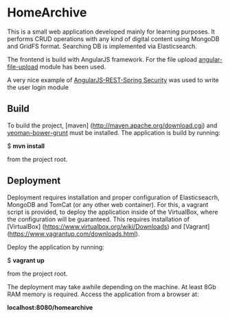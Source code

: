 HomeArchive
===========
This is a small web application developed mainly for learning purposes. It performs CRUD operations with any kind of digital content using MongoDB and GridFS format. Searching DB is implemented via Elasticsearch.

The frontend is build with AngularJS framework.
For the file upload [angular-file-upload](https://github.com/nervgh/angular-file-upload) module has been used.

A very nice example of [AngularJS-REST-Spring Security](https://github.com/philipsorst/angular-rest-springsecurity) was used to write the user login module

Build
-----
To build the project, [maven] (http://maven.apache.org/download.cgi) and [yeoman-bower-grunt](http://yeoman.io/codelab/setup.html)  must be installed.
The application is build by running:

$ __mvn install__

from the project root.

Deployment
----------

Deployment requires installation and proper configuration of Elasticseacrh, MongoDB and TomCat (or any other web container). For this, a vagrant script is provided, to deploy the application inside of the VirtualBox, where the configuration will be guaranteed.
This requires installation of [VirtualBox] (https://www.virtualbox.org/wiki/Downloads) and [Vagrant] (https://www.vagrantup.com/downloads.html).

Deploy the application by running:

$ __vagrant up__

from the project root.

The deployment may take awhile depending on the machine. At least 8Gb RAM memory is required.
Access the application from a browser at:

__localhost:8080/homearchive__


